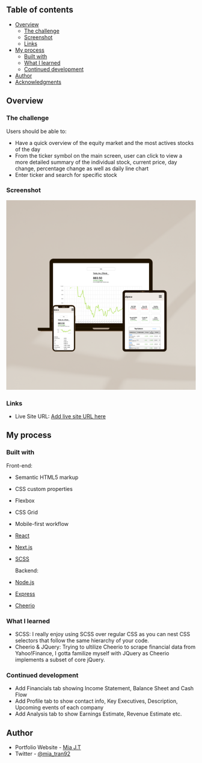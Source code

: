 ## Table of contents

- [Overview](#overview)
  - [The challenge](#the-challenge)
  - [Screenshot](#screenshot)
  - [Links](#links)
- [My process](#my-process)
  - [Built with](#built-with)
  - [What I learned](#what-i-learned)
  - [Continued development](#continued-development)
- [Author](#author)
- [Acknowledgments](#acknowledgments)

## Overview

### The challenge

Users should be able to:

- Have a quick overview of the equity market and the most actives stocks of the day
- From the ticker symbol on the main screen, user can click to view a more detailed summary of the individual stock, current price, day change, percentage change as well as daily line chart
- Enter ticker and search for specific stock

### Screenshot

![](./public//assets/Alpaca-Mockup.png)

### Links

- Live Site URL: [Add live site URL here](https://alpaca-stock-market.netlify.app/)

## My process

### Built with

Front-end:

- Semantic HTML5 markup
- CSS custom properties
- Flexbox
- CSS Grid
- Mobile-first workflow
- [React](https://reactjs.org/)
- [Next.js](https://nextjs.org/)
- [SCSS](https://sass-lang.com/)

  Backend:

- [Node.js](https://nodejs.org/en/)
- [Express](https://expressjs.com/)
- [Cheerio](https://cheerio.js.org/)

### What I learned

- SCSS: I really enjoy using SCSS over regular CSS as you can nest CSS selectors that follow the same hierarchy of your code.
- Cheerio & JQuery: Trying to ultilize Cheerio to scrape financial data from Yahoo!Finance, I gotta familize myself with JQuery as Cheerio implements a subset of core jQuery.

### Continued development

- Add Financials tab showing Income Statement, Balance Sheet and Cash Flow
- Add Profile tab to show contact info, Key Executives, Description, Upcoming events of each company
- Add Analysis tab to show Earnings Estimate, Revenue Estimate etc.

## Author

- Portfolio Website - [Mia J.T](https://miajosephine.netlify.app/)
- Twitter - [@mia_tran92](https://www.twitter.com/mia_tran92)
